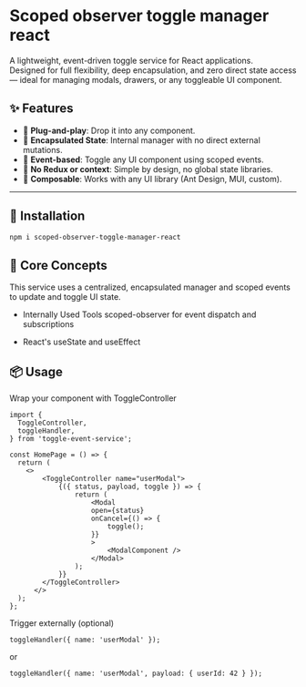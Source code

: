 # Scoped observer toggle manager react

A lightweight, event-driven toggle service for React applications.  
Designed for full flexibility, deep encapsulation, and zero direct state access — ideal for managing modals, drawers, or any toggleable UI component.

## ✨ Features

- 🔌 **Plug-and-play**: Drop it into any component.
- 🎯 **Encapsulated State**: Internal manager with no direct external mutations.
- 📡 **Event-based**: Toggle any UI component using scoped events.
- 🚫 **No Redux or context**: Simple by design, no global state libraries.
- 🧩 **Composable**: Works with any UI library (Ant Design, MUI, custom).

---

## 🚀 Installation

```bash
npm i scoped-observer-toggle-manager-react
```

## 🧠 Core Concepts

This service uses a centralized, encapsulated manager and scoped events to update and toggle UI state.

- Internally Used Tools scoped-observer for event dispatch and subscriptions

- React's useState and useEffect

## 📦 Usage

Wrap your component with ToggleController

```
import {
  ToggleController,
  toggleHandler,
} from 'toggle-event-service';

const HomePage = () => {
  return (
    <>
        <ToggleController name="userModal">
            {({ status, payload, toggle }) => {
                return (
                    <Modal
                    open={status}
                    onCancel={() => {
                        toggle();
                    }}
                    >
                        <ModalComponent />
                    </Modal>
                );
            }}
        </ToggleController>
      </>
  );
};
```

Trigger externally (optional)

```
toggleHandler({ name: 'userModal' });
```

or

```
toggleHandler({ name: 'userModal', payload: { userId: 42 } });
```
